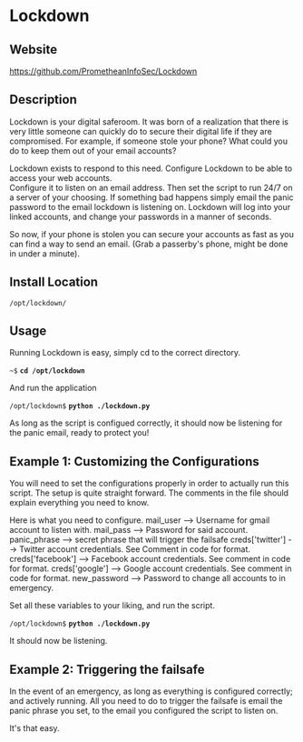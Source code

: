 
Lockdown
=======

Website
-------

<https://github.com/PrometheanInfoSec/Lockdown>

Description
-----------

Lockdown is your digital saferoom.  It was born of a realization that 
there is very little someone can quickly do to secure their digital life
if they are compromised.  For example, if someone stole your phone?  What could
you do to keep them out of your email accounts?

Lockdown exists to respond to this need.  Configure Lockdown to be able to access your web accounts.  
Configure it to listen on an email address.
Then set the script to run 24/7 on a server of your choosing.  If something bad happens
simply email the panic password to the email lockdown is listening on.  Lockdown 
will log into your linked accounts, and change your passwords in a manner of seconds.

So now, if your phone is stolen you can secure your accounts as fast as you can
find a way to send an email.  (Grab a passerby's phone, might be done in under a minute).

Install Location
----------------

`/opt/lockdown/`

Usage
-----


Running Lockdown is easy, simply cd to the correct directory.

`~$` **`cd /opt/lockdown`**

And run the application

`/opt/lockdown$` **`python ./lockdown.py`**

As long as the script is configued correctly, it should now be listening
for the panic email, ready to protect you!

Example 1: Customizing the Configurations
-----------------------------------------
You will need to set the configurations properly in order to actually run this 
script.  The setup is quite straight forward.  The comments in the file
should explain everything you need to know.  

Here is what you need to configure.
mail_user --> Username for gmail account to listen with.
mail_pass --> Password for said account.
panic_phrase --> secret phrase that will trigger the failsafe
creds['twitter'] --> Twitter account credentials.  See Comment in code for format.
creds['facebook'] --> Facebook account credentials.  See comment in code for format.
creds['google'] --> Google account credentials.  See comment in code for format.
new_password --> Password to change all accounts to in emergency.

Set all these variables to your liking, and run the script.  

`/opt/lockdown$` **`python ./lockdown.py`**

It should now be listening.

Example 2: Triggering the failsafe
----------------------------------

In the event of an emergency, as long as everything is configured correctly;
and actively running.  All you need to do to trigger the failsafe is email the 
panic phrase you set, to the email you configured the script to listen on.

It's that easy.